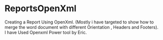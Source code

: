 # ReportsOpenXml
Creating a Report Using OpenXml. (Mostly i have targeted to show how to merge the word document with different Orientation , Headers and Footers). I have Used Openxml Power tool by Eric.
